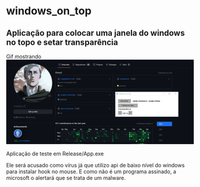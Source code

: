 # windows_on_top

## Aplicação para colocar uma janela do windows no topo e setar transparência


Gif mostrando
![Gif Demonstração](./windows_on_top.gif)

Aplicação de teste em Release/App.exe

Ele será acusado como vírus já que utilizo api de baixo nível do windows para instalar hook no mouse.
E como não é um programa assinado, a microsoft o alertará que se trata de um malware.